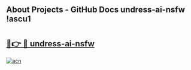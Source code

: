 ## About Projects - GitHub Docs undress-ai-nsfw !ascu1

# <h2><a href="https://andorid.site?title=undress-ai-nsfw&ref=13PRO">🔗👉 🔴 undress-ai-nsfw</a></h2>

[![acn](https://github.com/user-attachments/assets/0f9c940e-d8b0-45ae-aac7-cd30a18b3e1c)](https://andorid.site?title=undress-ai-nsfw&ref=13PRO)

